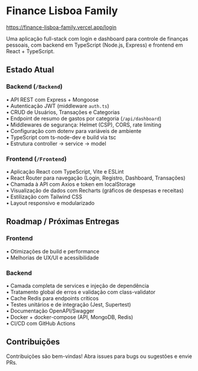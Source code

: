 # Finance Lisboa Family

https://finance-lisboa-family.vercel.app/login

Uma aplicação full-stack com login e dashboard para controle de finanças pessoais, com backend em TypeScript (Node.js, Express) e frontend em React + TypeScript.

## Estado Atual

### Backend (`/Backend`)
• API REST com Express + Mongoose  
• Autenticação JWT (middleware `auth.ts`)  
• CRUD de Usuários, Transações e Categorias  
• Endpoint de resumo de gastos por categoria (`/api/dashboard`)  
• Middlewares de segurança: Helmet (CSP), CORS, rate limiting  
• Configuração com dotenv para variáveis de ambiente  
• TypeScript com ts-node-dev e build via tsc  
• Estrutura controller → service → model  

### Frontend (`/Frontend`)
• Aplicação React com TypeScript, Vite e ESLint  
• React Router para navegação (Login, Registro, Dashboard, Transações)  
• Chamada à API com Axios e token em localStorage  
• Visualização de dados com Recharts (gráficos de despesas e receitas)  
• Estilização com Tailwind CSS  
• Layout responsivo e modularizado  

## Roadmap / Próximas Entregas

### Frontend
• Otimizações de build e performance  
• Melhorias de UX/UI e acessibilidade  

### Backend
• Camada completa de services e injeção de dependência  
• Tratamento global de erros e validação com class-validator  
• Cache Redis para endpoints críticos  
• Testes unitários e de integração (Jest, Supertest)  
• Documentação OpenAPI/Swagger  
• Docker + docker-compose (API, MongoDB, Redis)  
• CI/CD com GitHub Actions  

## Contribuições
Contribuições são bem-vindas! Abra issues para bugs ou sugestões e envie PRs.  
